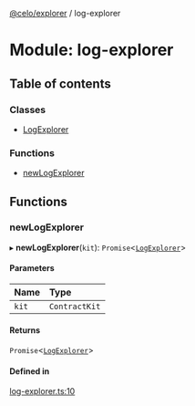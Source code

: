 [@celo/explorer](../README.md) / log-explorer

# Module: log-explorer

## Table of contents

### Classes

- [LogExplorer](../classes/log_explorer.LogExplorer.md)

### Functions

- [newLogExplorer](log_explorer.md#newlogexplorer)

## Functions

### newLogExplorer

▸ **newLogExplorer**(`kit`): `Promise`\<[`LogExplorer`](../classes/log_explorer.LogExplorer.md)\>

#### Parameters

| Name | Type |
| :------ | :------ |
| `kit` | `ContractKit` |

#### Returns

`Promise`\<[`LogExplorer`](../classes/log_explorer.LogExplorer.md)\>

#### Defined in

[log-explorer.ts:10](https://github.com/celo-org/developer-tooling/blob/master/packages/sdk/explorer/src/log-explorer.ts#L10)

